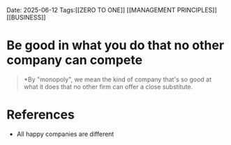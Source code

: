 Date: 2025-06-12
Tags:[[ZERO TO ONE]] [[MANAGEMENT PRINCIPLES]] [[BUSINESS]] 

# Be good in what you do that no other company can compete

>*By "monopoly", we mean the kind of company that's so good at what it does that no other firm can offer a close substitute.
# References 
- All happy companies are different 